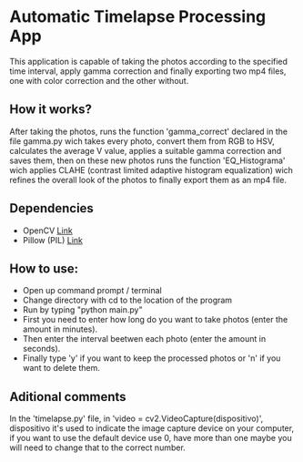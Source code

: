 # Automatic Timelapse Processing App

This application is capable of taking the photos according to the specified time interval, apply gamma correction and finally exporting two mp4 files, one with color correction and the other without.

## How it works?

After taking the photos, runs the function 'gamma_correct' declared in the file gamma.py wich takes every photo, convert them from RGB to HSV, calculates the average V value, applies a suitable gamma correction and saves them, then on these new photos runs the function 'EQ_Histograma' wich applies CLAHE (contrast limited adaptive histogram equalization) wich refines the overall look of the photos to finally export them as an mp4 file.

## Dependencies

* OpenCV  [Link](https://opencv.org/)
* Pillow (PIL) [Link](https://python-pillow.org/)

## How to use:

* Open up command prompt / terminal
* Change directory with cd to the location of the program 
* Run by typing "python main.py"
* First you need to enter how long do you want to take photos (enter the amount in minutes).
* Then enter the interval beetwen each photo (enter the amount in seconds).
* Finally type 'y' if you want to keep the processed photos or 'n' if you want to delete them.

## Aditional comments

In the 'timelapse.py' file, in 'video = cv2.VideoCapture(dispositivo)', dispositivo it's used to indicate the image capture device on your computer, if you want to use the default device use 0, have more than one maybe you will need to change that to the correct number.

